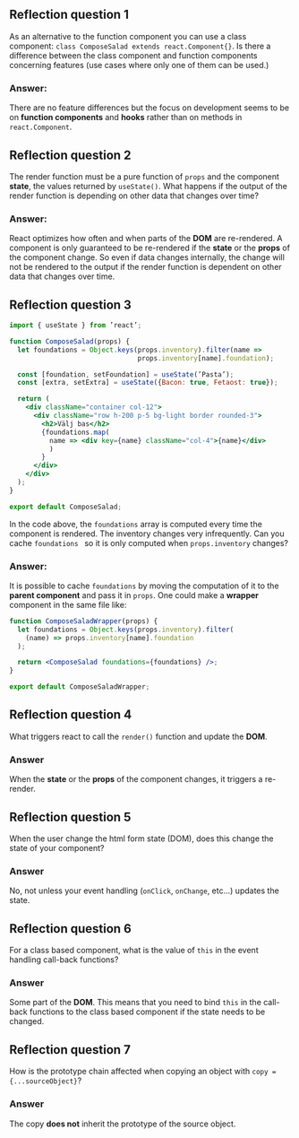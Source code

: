 ## Reflection question 1

As an alternative to the function component you can use a class component:
`class ComposeSalad extends react.Component{}`. Is there a difference
between the class component and function components concerning features
(use cases where only one of them can be used.)

### **Answer:**

There are no feature differences but the focus on development seems to
be on **function components** and **hooks** rather than on methods in
`react.Component`.

## Reflection question 2

The render function must be a pure function of `props` and the component
**state**, the values returned by `useState()`. What happens if the output
of the render function is depending on other data that changes over time?

### **Answer:**

React optimizes how often and when parts of the **DOM** are re-rendered.
A component is only guaranteed to be re-rendered if the **state** or
the **props** of the component change. So even if data changes internally,
the change will not be rendered to the output if the render function is
dependent on other data that changes over time.

## Reflection question 3

```jsx
import { useState } from ’react’;

function ComposeSalad(props) {
  let foundations = Object.keys(props.inventory).filter(name =>
                                props.inventory[name].foundation);

  const [foundation, setFoundation] = useState(’Pasta’);
  const [extra, setExtra] = useState({Bacon: true, Fetaost: true});

  return (
    <div className="container col-12">
      <div className="row h-200 p-5 bg-light border rounded-3">
        <h2>Välj bas</h2>
        {foundations.map(
          name => <div key={name} className="col-4">{name}</div>
          )
        }
      </div>
    </div>
  );
}

export default ComposeSalad;
```

In the code above, the `foundations` array is computed every time the
component is rendered. The inventory changes very infrequently.
Can you cache `foundations ` so it is only computed when
`props.inventory` changes?

### **Answer:**

It is possible to cache `foundations` by moving the computation of
it to the **parent component** and pass it in `props`. One could
make a **wrapper** component in the same file like:

```jsx
function ComposeSaladWrapper(props) {
  let foundations = Object.keys(props.inventory).filter(
    (name) => props.inventory[name].foundation
  );

  return <ComposeSalad foundations={foundations} />;
}

export default ComposeSaladWrapper;
```

## Reflection question 4

What triggers react to call the `render()` function and update
the **DOM**.

### **Answer**

When the **state** or the **props** of the component changes, it triggers a re-render.

## Reflection question 5

When the user change the html form state (DOM), does this change
the state of your component?

### **Answer**

No, not unless your event handling (`onClick`, `onChange`, etc...) updates the state.

## Reflection question 6

For a class based component, what is the value of `this` in the event handling call-back functions?

### **Answer**

Some part of the **DOM**. This means that you need to bind `this` in the call-back functions to the class based component if the state needs to be changed.

## Reflection question 7

How is the prototype chain affected when copying an object with 
`copy = {...sourceObject}`?

### **Answer**

The copy **does not** inherit the prototype of the source object.
